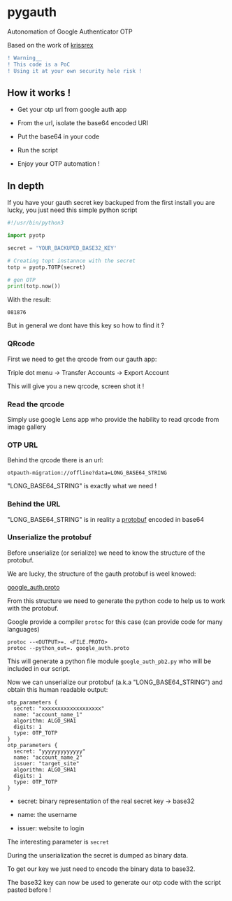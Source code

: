 # pygauth
Autonomation of Google Authenticator OTP

Based on the work of [krissrex](https://github.com/krissrex/google-authenticator-exporter)

```diff
! Warning__
! This code is a PoC
! Using it at your own security hole risk !
```

## How it works !

- Get your otp url from google auth app

- From the url, isolate the base64 encoded URI

- Put the base64 in your code

- Run the script

- Enjoy your OTP automation !

## In depth

If you have your gauth secret key backuped from the first install you are lucky, you just need this simple python script

```python
#!/usr/bin/python3

import pyotp

secret = 'YOUR_BACKUPED_BASE32_KEY'

# Creating topt instannce with the secret
totp = pyotp.TOTP(secret)

# gen OTP
print(totp.now())
```

With the result:

```
081876
```

But in general we dont have this key so how to find it ?

### QRcode

First we need to get the qrcode from our gauth app:

Triple dot menu -> Transfer Accounts -> Export Account

This will give you a new qrcode, screen shot it !

### Read the qrcode

Simply use google Lens app who provide the hability to read qrcode from image gallery

### OTP URL

Behind the qrcode there is an url:

    otpauth-migration://offline?data=LONG_BASE64_STRING

"LONG_BASE64_STRING" is exactly what we need !

### Behind the URL

"LONG_BASE64_STRING" is in reality a [protobuf](https://protobuf.dev/) encoded in base64

### Unserialize the protobuf

Before unserialize (or serialize) we need to know the structure of the protobuf.

We are lucky, the structure of the gauth protobuf is weel knowed:

[google_auth.proto](google_auth.proto)

From this structure we need to generate the python code to help us to work with the protobuf.

Google provide a compiler `protoc` for this case (can provide code for many languages)

    protoc --<OUTPUT>=. <FILE.PROTO>
    protoc --python_out=. google_auth.proto

This will generate a python file module `google_auth_pb2.py` who will be included in our script.

Now we can unserialize our protobuf (a.k.a "LONG_BASE64_STRING") and obtain this human readable output:

```
otp_parameters {                                                                                                                                       
  secret: "xxxxxxxxxxxxxxxxxxx"                                                                                                  
  name: "account_name_1"                                                                                                 
  algorithm: ALGO_SHA1                                                                                                                                 
  digits: 1                                                                                                                                            
  type: OTP_TOTP                                                                                                                                       
}                                                                                                                                                      
otp_parameters {                                                                                                                                       
  secret: "yyyyyyyyyyyyy"                                                                                      
  name: "account_name_2"                                                                     
  issuer: "target_site"                                                                                                                        
  algorithm: ALGO_SHA1                                                                                                                                 
  digits: 1                                                                                                                                            
  type: OTP_TOTP                                                                                                                                       
}                                                                                                                                                      
```

- secret: binary representation of the real secret key -> base32

- name: the username
  
- issuer: website to login

The interesting parameter is `secret`

During the unserialization the secret is dumped as binary data.

To get our key we just need to encode the binary data to base32.

The base32 key can now be used to generate our otp code with the script pasted before !
